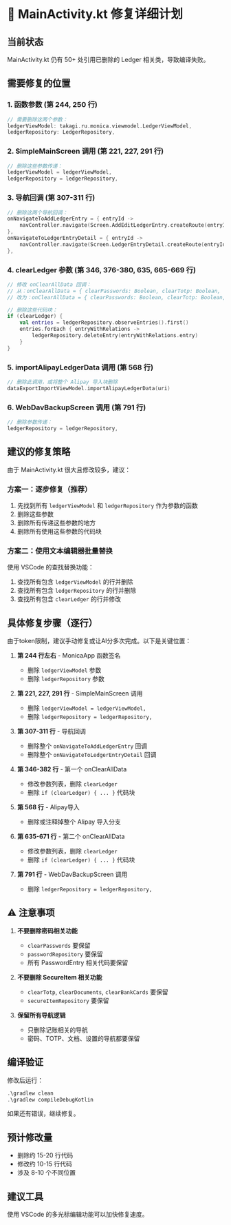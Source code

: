 # 🔧 MainActivity.kt 修复详细计划

## 当前状态
MainActivity.kt 仍有 50+ 处引用已删除的 Ledger 相关类，导致编译失败。

## 需要修复的位置

### 1. 函数参数 (第 244, 250 行)
```kotlin
// 需要删除这两个参数：
ledgerViewModel: takagi.ru.monica.viewmodel.LedgerViewModel,
ledgerRepository: LedgerRepository,
```

### 2. SimpleMainScreen 调用 (第 221, 227, 291 行)
```kotlin
// 删除这些参数传递：
ledgerViewModel = ledgerViewModel,
ledgerRepository = ledgerRepository,
```

### 3. 导航回调 (第 307-311 行)
```kotlin
// 删除这两个导航回调：
onNavigateToAddLedgerEntry = { entryId ->
    navController.navigate(Screen.AddEditLedgerEntry.createRoute(entryId))
},
onNavigateToLedgerEntryDetail = { entryId ->
    navController.navigate(Screen.LedgerEntryDetail.createRoute(entryId))
},
```

### 4. clearLedger 参数 (第 346, 376-380, 635, 665-669 行)
```kotlin
// 修改 onClearAllData 回调：
// 从：onClearAllData = { clearPasswords: Boolean, clearTotp: Boolean, clearLedger: Boolean, clearDocuments: Boolean, clearBankCards: Boolean ->
// 改为：onClearAllData = { clearPasswords: Boolean, clearTotp: Boolean, clearDocuments: Boolean, clearBankCards: Boolean ->

// 删除这些代码块：
if (clearLedger) {
    val entries = ledgerRepository.observeEntries().first()
    entries.forEach { entryWithRelations ->
        ledgerRepository.deleteEntry(entryWithRelations.entry)
    }
}
```

### 5. importAlipayLedgerData 调用 (第 568 行)
```kotlin
// 删除此调用，或将整个 Alipay 导入块删除
dataExportImportViewModel.importAlipayLedgerData(uri)
```

### 6. WebDavBackupScreen 调用 (第 791 行)
```kotlin
// 删除参数传递：
ledgerRepository = ledgerRepository,
```

## 建议的修复策略

由于 MainActivity.kt 很大且修改较多，建议：

### 方案一：逐步修复（推荐）
1. 先找到所有 `ledgerViewModel` 和 `ledgerRepository` 作为参数的函数
2. 删除这些参数
3. 删除所有传递这些参数的地方
4. 删除所有使用这些参数的代码块

### 方案二：使用文本编辑器批量替换
使用 VSCode 的查找替换功能：
1. 查找所有包含 `ledgerViewModel` 的行并删除
2. 查找所有包含 `ledgerRepository` 的行并删除
3. 查找所有包含 `clearLedger` 的行并修改

## 具体修复步骤（逐行）

由于token限制，建议手动修复或让AI分多次完成。以下是关键位置：

1. **第 244 行左右** - MonicaApp 函数签名
   - 删除 `ledgerViewModel` 参数
   - 删除 `ledgerRepository` 参数

2. **第 221, 227, 291 行** - SimpleMainScreen 调用
   - 删除 `ledgerViewModel = ledgerViewModel,`
   - 删除 `ledgerRepository = ledgerRepository,`

3. **第 307-311 行** - 导航回调
   - 删除整个 `onNavigateToAddLedgerEntry` 回调
   - 删除整个 `onNavigateToLedgerEntryDetail` 回调

4. **第 346-382 行** - 第一个 onClearAllData
   - 修改参数列表，删除 `clearLedger`
   - 删除 `if (clearLedger) { ... }` 代码块

5. **第 568 行** - Alipay导入
   - 删除或注释掉整个 Alipay 导入分支

6. **第 635-671 行** - 第二个 onClearAllData
   - 修改参数列表，删除 `clearLedger`
   - 删除 `if (clearLedger) { ... }` 代码块

7. **第 791 行** - WebDavBackupScreen 调用
   - 删除 `ledgerRepository = ledgerRepository,`

## ⚠️ 注意事项

1. **不要删除密码相关功能**
   - `clearPasswords` 要保留
   - `passwordRepository` 要保留
   - 所有 PasswordEntry 相关代码要保留

2. **不要删除 SecureItem 相关功能**
   - `clearTotp`, `clearDocuments`, `clearBankCards` 要保留
   - `secureItemRepository` 要保留

3. **保留所有导航逻辑**
   - 只删除记账相关的导航
   - 密码、TOTP、文档、设置的导航都要保留

## 编译验证

修改后运行：
```powershell
.\gradlew clean
.\gradlew compileDebugKotlin
```

如果还有错误，继续修复。

## 预计修改量

- 删除约 15-20 行代码
- 修改约 10-15 行代码
- 涉及 8-10 个不同位置

## 建议工具

使用 VSCode 的多光标编辑功能可以加快修复速度。
